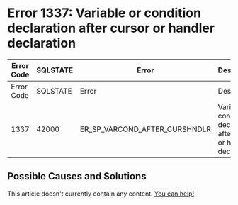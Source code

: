 
# Error 1337: Variable or condition declaration after cursor or handler declaration


| Error Code | SQLSTATE | Error | Description |
| --- | --- | --- | --- |
| Error Code | SQLSTATE | Error | Description |
| 1337 | 42000 | ER_SP_VARCOND_AFTER_CURSHNDLR | Variable or condition declaration after cursor or handler declaration |




## Possible Causes and Solutions


This article doesn't currently contain any content. [You can help!](/en/writing-and-editing-knowledge-base-articles/)

